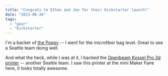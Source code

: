 ```yaml
---
title: "Congrats to Ethan and Joe for their Kickstarter launch!"
date: "2013-06-26"
tags: 
  - "gear"
  - "kickstarter"
---
```


I'm a backer of [the Poppy](http://kck.st/12pALEG) -- I went for the microfiber bag level. Great to see a Seattle team doing well.

And what the heck, while I was at it, I backed the [Openbeam Kossel Pro 3d printer](http://kck.st/11KVrxM) -- another Seattle team. I saw this printer at the mini Maker Faire here, it looks totally awesome.
